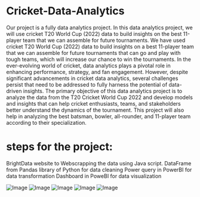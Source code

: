 
# Cricket-Data-Analytics
Our project is a fully data analytics project. In this data analytics project, we will use cricket T20 World Cup (2022) data to build insights on the best 11-player team that we can assemble for future tournaments. 
We have used cricket T20 World Cup (2022) data to build insights on a best 11-player team that we can assemble for future tournaments that can go and play with tough teams, which will increase our chance to win the tournaments. 
In the ever-evolving world of cricket, data analytics plays a pivotal role in enhancing performance, strategy, and fan engagement. However, despite significant advancements in cricket data analytics, several challenges persist that need to be addressed to fully harness the potential of data-driven insights. The primary objective of this data analytics project is to analyze the data from the T20 Cricket World Cup 2022 and develop models and insights that can help cricket enthusiasts, teams, and stakeholders better understand the dynamics of the tournament. This project will also help in analyzing the best batsman, bowler, all-rounder, and 11-player team according to their specialization.
# steps for the project:
BrightData website to Webscrapping the data using Java script.
DataFrame from Pandas library of Python for data cleaning
Power query in PowerBI for data transformation
Dashboard in PoweBI for data visualization


![Image](https://github.com/user-attachments/assets/4b300ca1-15c9-4912-a1b3-3e0ee66d5a07)
![Image](https://github.com/user-attachments/assets/edb6ecfa-7c0f-4ddd-9a4d-7b2c1148cf29)
![Image](https://github.com/user-attachments/assets/bde64ea4-51e5-4126-bc32-c6debbdaedb9)
![Image](https://github.com/user-attachments/assets/df7a42fe-b71d-4da3-b2b9-5a40575ec9fe)
![Image](https://github.com/user-attachments/assets/cdaa4fa4-72c4-4a5f-98c6-e509bcbfa61a)


